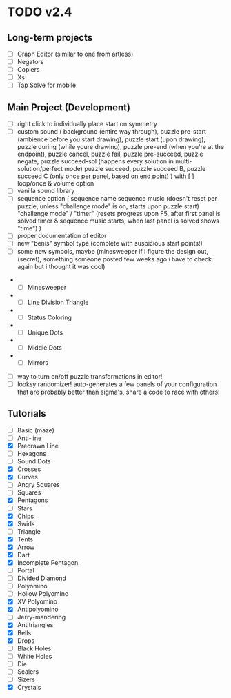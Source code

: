# TODO v2.4
## Long-term projects
- [ ] Graph Editor (similar to one from artless)
- [ ] Negators
- [ ] Copiers
- [ ] Xs
- [ ] Tap Solve for mobile

## Main Project (Development)
- [ ] right click to individually place start on symmetry
- [ ] custom sound (
  background (entire way through), 
  puzzle pre-start (ambience before you start drawing), 
  puzzle start (upon drawing), 
  puzzle during (while youre drawing), 
  puzzle pre-end (when you're at the endpoint), 
  puzzle cancel, puzzle fail, puzzle pre-succeed, puzzle negate, puzzle succeed-sol (happens every solution in multi-solution/perfect mode)
  puzzle succeed, puzzle succeed B, puzzle succeed C (only once per panel, based on end point)
) with [ ] loop/once & volume option
- [ ] vanilla sound library
- [ ] sequence option (
  sequence name
  sequence music (doesn't reset per puzzle, unless "challenge mode" is on, starts upon puzzle start)
  "challenge mode" / "timer" (resets progress upon F5, after first panel is solved timer & sequence music starts, when last panel is solved shows "time")
)
- [ ] proper documentation of editor
- [ ] new "benis" symbol type (complete with suspicious start points!)
- [ ] some new symbols, maybe (minesweeper if i figure the design out, (secret), something someone posted few weeks ago i have to check again but i thought it was cool)
- - [ ] Minesweeper
- - [ ] Line Division Triangle
- - [ ] Status Coloring
- - [ ] Unique Dots
- - [ ] Middle Dots
- - [ ] Mirrors
- [ ] way to turn on/off puzzle transformations in editor!
- [ ] looksy randomizer! auto-generates a few panels of your configuration that are probably better than sigma's, share a code to race with others!
## Tutorials
- [ ] Basic (maze)
- [ ] Anti-line
- [x] Predrawn Line
- [ ] Hexagons
- [ ] Sound Dots
- [x] Crosses
- [x] Curves
- [ ] Angry Squares
- [ ] Squares
- [x] Pentagons
- [ ] Stars
- [x] Chips
- [x] Swirls
- [ ] Triangle
- [x] Tents
- [x] Arrow
- [x] Dart
- [x] Incomplete Pentagon
- [ ] Portal
- [ ] Divided Diamond
- [ ] Polyomino
- [ ] Hollow Polyomino
- [x] XV Polyomino
- [x] Antipolyomino
- [ ] Jerry-mandering
- [x] Antitriangles
- [x] Bells
- [x] Drops
- [ ] Black Holes
- [ ] White Holes
- [ ] Die
- [ ] Scalers
- [ ] Sizers
- [x] Crystals